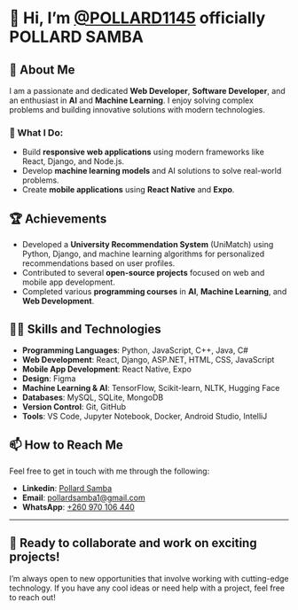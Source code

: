 # 👋 Hi, I’m [@POLLARD1145](https://github.com/POLLARD1145) officially **POLLARD SAMBA**

## 👀 About Me
I am a passionate and dedicated **Web Developer**, **Software Developer**, and an enthusiast in **AI** and **Machine Learning**. I enjoy solving complex problems and building innovative solutions with modern technologies.

### 💼 What I Do:
- Build **responsive web applications** using modern frameworks like React, Django, and Node.js.
- Develop **machine learning models** and AI solutions to solve real-world problems.
- Create **mobile applications** using **React Native** and **Expo**.

## 🏆 Achievements
<!-- Successfully built and deployed a **Student-Lecturer System** using React Native with Expo for real-time interaction and communication (like iClicker). -->
- Developed a **University Recommendation System** (UniMatch) using Python, Django, and machine learning algorithms for personalized recommendations based on user profiles.
- Contributed to several **open-source projects** focused on web and mobile app development.
- Completed various **programming courses** in **AI**, **Machine Learning**, and **Web Development**.
<!-- Honored with **recognitions** for outstanding project contributions during internships and academic projects. -->

## 🧑‍💻 Skills and Technologies
- **Programming Languages**: Python, JavaScript, C++, Java, C#
- **Web Development**: React, Django, ASP.NET, HTML, CSS, JavaScript
- **Mobile App Development**: React Native, Expo
- **Design**: Figma
- **Machine Learning & AI**: TensorFlow, Scikit-learn, NLTK, Hugging Face
- **Databases**: MySQL, SQLite, MongoDB
- **Version Control**: Git, GitHub
- **Tools**: VS Code, Jupyter Notebook, Docker, Android Studio, IntelliJ

## 📫 How to Reach Me
Feel free to get in touch with me through the following:

- **Linkedin**: [Pollard Samba](https://www.linkedin.com/in/pollard-samba-81a583180)
- **Email**: [pollardsamba1@gmail.com](mailto:pollardsamba1@gmail.com)
- **WhatsApp**: [+260 970 106 440](https://www.wa.me/260970106440)

---

## 🚀 Ready to collaborate and work on exciting projects!
I’m always open to new opportunities that involve working with cutting-edge technology. If you have any cool ideas or need help with a project, feel free to reach out!

<!---
POLLARD1145/POLLARD1145 is a ✨ special ✨ repository because its `README.md` (this file) appears on your GitHub profile.
You can click the Preview link to take a look at your changes.
--->
